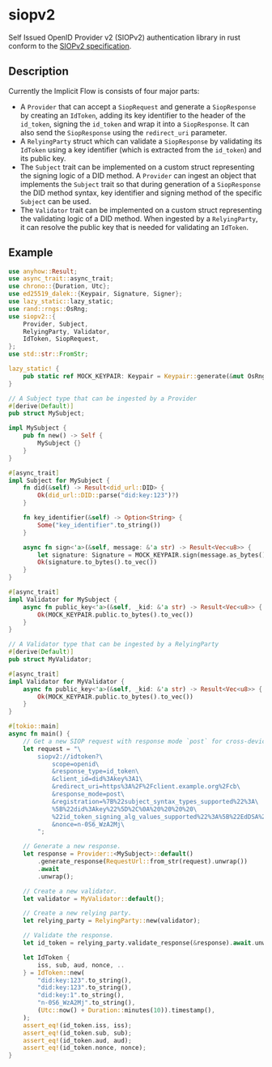 # siopv2
Self Issued OpenID Provider v2 (SIOPv2) authentication library in rust conform to the [SIOPv2 specification](https://openid.net/specs/openid-connect-self-issued-v2-1_0.html).

## Description

Currently the Implicit Flow is consists of four major parts:

- A `Provider` that can accept a `SiopRequest` and generate a `SiopResponse` by creating an `IdToken`, adding its key identifier to the header of the `id_token`, signing the `id_token` and wrap it into a `SiopResponse`. It can also send the `SiopResponse` using the `redirect_uri` parameter.
- A `RelyingParty` struct which can validate a `SiopResponse` by validating its `IdToken` using a key identifier (which is extracted from the `id_token`) and its public key.
- The `Subject` trait can be implemented on a custom struct representing the signing logic of a DID method. A `Provider` can ingest an object that implements the `Subject` trait so that during generation of a `SiopResponse` the DID method syntax, key identifier and signing method of the specific `Subject` can be used.
- The `Validator` trait can be implemented on a custom struct representing the validating logic of a DID method. When ingested by a `RelyingParty`, it can resolve the public key that is needed for validating an `IdToken`.

## Example

```rust
use anyhow::Result;
use async_trait::async_trait;
use chrono::{Duration, Utc};
use ed25519_dalek::{Keypair, Signature, Signer};
use lazy_static::lazy_static;
use rand::rngs::OsRng;
use siopv2::{
    Provider, Subject,
    RelyingParty, Validator,
    IdToken, SiopRequest,
};
use std::str::FromStr;

lazy_static! {
    pub static ref MOCK_KEYPAIR: Keypair = Keypair::generate(&mut OsRng);
}

// A Subject type that can be ingested by a Provider
#[derive(Default)]
pub struct MySubject;

impl MySubject {
    pub fn new() -> Self {
        MySubject {}
    }
}

#[async_trait]
impl Subject for MySubject {
    fn did(&self) -> Result<did_url::DID> {
        Ok(did_url::DID::parse("did:key:123")?)
    }

    fn key_identifier(&self) -> Option<String> {
        Some("key_identifier".to_string())
    }

    async fn sign<'a>(&self, message: &'a str) -> Result<Vec<u8>> {
        let signature: Signature = MOCK_KEYPAIR.sign(message.as_bytes());
        Ok(signature.to_bytes().to_vec())
    }
}

#[async_trait]
impl Validator for MySubject {
    async fn public_key<'a>(&self, _kid: &'a str) -> Result<Vec<u8>> {
        Ok(MOCK_KEYPAIR.public.to_bytes().to_vec())
    }
}

// A Validator type that can be ingested by a RelyingParty
#[derive(Default)]
pub struct MyValidator;

#[async_trait]
impl Validator for MyValidator {
    async fn public_key<'a>(&self, _kid: &'a str) -> Result<Vec<u8>> {
        Ok(MOCK_KEYPAIR.public.to_bytes().to_vec())
    }
}

#[tokio::main]
async fn main() {
    // Get a new SIOP request with response mode `post` for cross-device communication.
    let request = "\
        siopv2://idtoken?\
            scope=openid\
            &response_type=id_token\
            &client_id=did%3Akey%3A1\
            &redirect_uri=https%3A%2F%2Fclient.example.org%2Fcb\
            &response_mode=post\
            &registration=%7B%22subject_syntax_types_supported%22%3A\
            %5B%22did%3Akey%22%5D%2C%0A%20%20%20%20\
            %22id_token_signing_alg_values_supported%22%3A%5B%22EdDSA%22%5D%7D\
            &nonce=n-0S6_WzA2Mj\
        ";

    // Generate a new response.
    let response = Provider::<MySubject>::default()
        .generate_response(RequestUrl::from_str(request).unwrap())
        .await
        .unwrap();

    // Create a new validator.
    let validator = MyValidator::default();

    // Create a new relying party.
    let relying_party = RelyingParty::new(validator);

    // Validate the response.
    let id_token = relying_party.validate_response(&response).await.unwrap();

    let IdToken {
        iss, sub, aud, nonce, ..
    } = IdToken::new(
        "did:key:123".to_string(),
        "did:key:123".to_string(),
        "did:key:1".to_string(),
        "n-0S6_WzA2Mj".to_string(),
        (Utc::now() + Duration::minutes(10)).timestamp(),
    );
    assert_eq!(id_token.iss, iss);
    assert_eq!(id_token.sub, sub);
    assert_eq!(id_token.aud, aud);
    assert_eq!(id_token.nonce, nonce);
}
```
